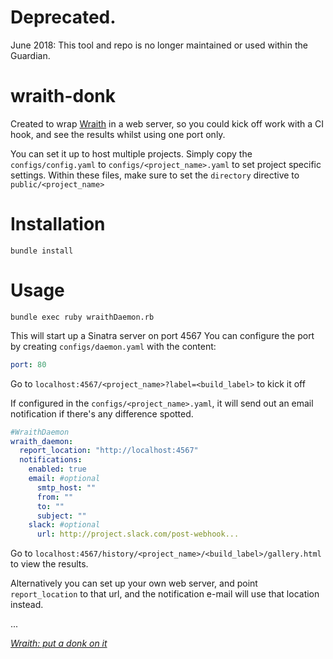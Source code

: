 # Deprecated.

June 2018: This tool and repo is no longer maintained or used within the Guardian. 

wraith-donk
============

Created to wrap [Wraith](https://github.com/BBC-News/wraith) in a web server, so you could kick off work with a CI hook, and see the results whilst using one port only.

You can set it up to host multiple projects.
Simply copy the ```configs/config.yaml``` to ```configs/<project_name>.yaml``` to set project specific settings.
Within these files, make sure to set the ```directory``` directive to ```public/<project_name>```


Installation
============
```bundle install```

Usage
=====

```bundle exec ruby wraithDaemon.rb```

This will start up a Sinatra server on port 4567
You can configure the port by creating ```configs/daemon.yaml``` with the content:

```yaml
port: 80
```

Go to ```localhost:4567/<project_name>?label=<build_label>``` to kick it off

If configured in the ```configs/<project_name>.yaml```, it will send out an email notification if there's any difference spotted.

```yaml
#WraithDaemon
wraith_daemon:
  report_location: "http://localhost:4567"
  notifications:
    enabled: true
    email: #optional
      smtp_host: ""
      from: ""
      to: ""
      subject: ""
    slack: #optional
      url: http://project.slack.com/post-webhook...
```

Go to ```localhost:4567/history/<project_name>/<build_label>/gallery.html``` to view the results.

Alternatively you can set up your own web server, and point ```report_location``` to that url, and the notification e-mail will use that location instead.

...

[*Wraith: put a donk on it*](http://www.youtube.com/watch?v=ckMvj1piK58)
